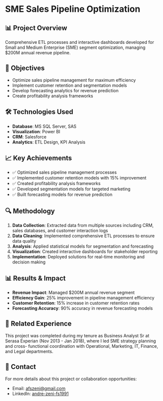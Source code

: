 # SME Sales Pipeline Optimization
## 📊 Project Overview
Comprehensive ETL processes and interactive dashboards developed for Small
and Medium Enterprise (SME) segment optimization, managing $200M annual
revenue pipeline.
## 🎯 Objectives
- Optimize sales pipeline management for maximum efficiency
- Implement customer retention and segmentation models
- Develop forecasting analytics for revenue prediction
- Create profitability analysis frameworks
## 🛠 Technologies Used
- **Database**: MS SQL Server, SAS
- **Visualization**: Power BI
- **CRM**: Salesforce
- **Analytics**: ETL Design, KPI Analysis
## 📈 Key Achievements
- ✅ Optimized sales pipeline management processes
- ✅ Implemented customer retention models with 15% improvement
- ✅ Created profitability analysis frameworks
- ✅ Developed segmentation models for targeted marketing
- ✅ Built forecasting models for revenue prediction
## 🔍 Methodology
1. **Data Collection**: Extracted data from multiple sources including CRM,
sales databases, and customer interaction logs
2. **Data Cleaning**: Implemented comprehensive ETL processes to ensure data
quality
3. **Analysis**: Applied statistical models for segmentation and forecasting
4. **Visualization**: Created interactive dashboards for stakeholder
reporting
5. **Implementation**: Deployed solutions for real-time monitoring and
decision making
## 📊 Results & Impact
- **Revenue Impact**: Managed $200M annual revenue segment
- **Efficiency Gain**: 25% improvement in pipeline management efficiency
- **Customer Retention**: 15% increase in customer retention rates
- **Forecasting Accuracy**: 90% accuracy in revenue forecasting models
## 🔗 Related Experience
This project was completed during my tenure as Business Analyst Sr at Serasa
Experian (Nov 2013 - Jan 2018), where I led SME strategy planning and cross-
functional coordination with Operational, Marketing, IT, Finance, and Legal
departments.
## 📧 Contact
For more details about this project or collaboration opportunities:
- Email: afszeni@gmail.com
- LinkedIn: [andre-zeni-fs1991](https://www.linkedin.com/in/andre-zeni-fs1991)
